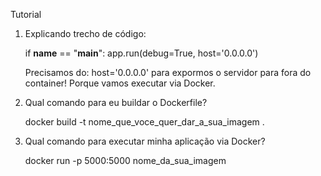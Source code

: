 Tutorial

1. Explicando trecho de código:

    if __name__ == "__main__":
        app.run(debug=True, host='0.0.0.0')

    Precisamos do: host='0.0.0.0' para expormos o servidor para fora do container!
    Porque vamos executar via Docker.

2. Qual comando para eu buildar o Dockerfile?

    docker build -t nome_que_voce_quer_dar_a_sua_imagem .

3. Qual comando para executar minha aplicação via Docker?

    docker run -p 5000:5000 nome_da_sua_imagem